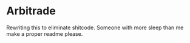 # Arbitrade

Rewriting this to eliminate shitcode. Someone with more sleep than me make a proper readme please.
